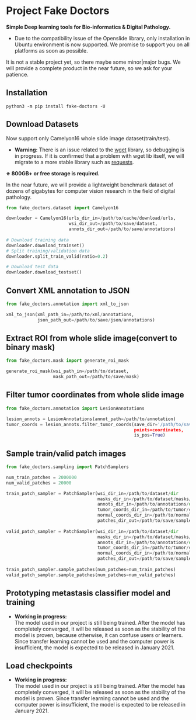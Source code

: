 # Project Fake Doctors

**Simple Deep learning tools for Bio-informatics & Digital Pathology.**

- Due to the compatibility issue of the Openslide library, only installation in Ubuntu environment is now supported.
  We promise to support you on all platforms as soon as possible.
  
It is not a stable project yet, so there maybe some minor|major bugs.
We will provide a complete product in the near future, so we ask for your patience.

## Installation
```python3 -m pip install fake-doctors -U```

## Download Datasets

Now support only Camelyon16 whole slide image dataset(train/test).

- **Warning:** There is an issue related to the [wget](https://pypi.org/project/wget/) library, so debugging is in progress.
If it is confirmed that a problem with wget lib itself, we will migrate to a more stable library such as [requests](https://requests.readthedocs.io/en/master/).


**※ 800GB+ or free storage is required.**

In the near future, we will provide a lightweight benchmark dataset of dozens of gigabytes for computer vision research in the field of digital pathology.

```python
from fake_doctors.dataset import Camelyon16

downloader = Camelyon16(urls_dir_in=/path/to/cache/download/urls,
                        wsi_dir_out=/path/to/save/dataset,
                        annots_dir_out=/path/to/save/annotations)
                        
# Download training data
downloader.download_trainset()
# Split training/validation data
downloader.split_train_valid(ratio=0.2)

# Download test data
downloader.download_testset()
```

## Convert XML annotation to JSON

```python
from fake_doctors.annotation import xml_to_json

xml_to_json(xml_path_in=/path/to/xml/annotations,
            json_path_out=/path/to/save/json/annotations)
```

## Extract ROI from whole slide image(convert to binary mask)

```python
from fake_doctors.mask import generate_roi_mask

generate_roi_mask(wsi_path_in=/path/to/dataset,
                  mask_path_out=/path/to/save/mask)
```

## Filter tumor coordinates from whole slide image

```python
from fake_doctors.annotation import LesionAnnotations

lesion_annots = LesionAnnotations(annot_path=/path/to/annotation)
tumor_coords = lesion_annots.filter_tumor_coords(save_dir='/path/to/save/tumor/coords/list,
                                                 points=coordinates,
                                                 is_pos=True)
```

## Sample train/valid patch images

```python
from fake_doctors.sampling import PatchSamplers

num_train_patches = 2000000
num_valid_patches = 20000

train_patch_sampler = PatchSampler(wsi_dir_in=/path/to/dataset/dir
                                   masks_dir_in=/path/to/dataset/masks/dir,
                                   annots_dir_in=/path/to/annotations/dir,
                                   tumor_coords_dir_in=/path/to/tumor/coordinates/cache,
                                   normal_coords_dir_in=/path/to/normal/coordinates/cache,
                                   patches_dir_out=/path/to/save/sampled/patches)
                                   
valid_patch_sampler = PatchSampler(wsi_dir_in=/path/to/dataset/dir
                                   masks_dir_in=/path/to/dataset/masks/dir,
                                   annots_dir_in=/path/to/annotations/dir,
                                   tumor_coords_dir_in=/path/to/tumor/coordinates/cache,
                                   normal_coords_dir_in=/path/to/normal/coordinates/cache,
                                   patches_dir_out=/path/to/save/sampled/patches)
                                   
train_patch_sampler.sample_patches(num_patches=num_train_patches)
valid_patch_sampler.sample_patches(num_patches=num_valid_patches)
```

## Prototyping metastasis classifier model and training

- **Working in progress:**<br>
  The model used in our project is still being trained. 
  After the model has completely converged, it will be released as soon as the stability of the model is proven,
  because otherwise, it can confuse users or learners.
  Since transfer learning cannot be used and the computer power is insufficient, the model is expected to be released   in January 2021.
  
## Load checkpoints

- **Working in progress:**<br>
  The model used in our project is still being trained. 
  After the model has completely converged, it will be released as soon as the stability of the model is proven.
  Since transfer learning cannot be used and the computer power is insufficient, the model is expected to be released   in January 2021.


                                               






## 
